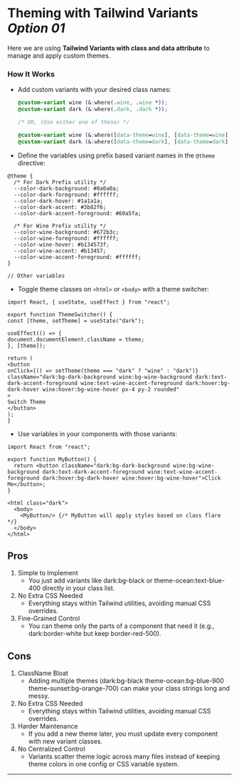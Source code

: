# Theming with Tailwind Variants *Option 01*

Here we are using **Tailwind Variants with class and data attribute** to manage and apply custom themes.

### How It Works

* Add custom variants with your desired class names:

  ```css
  @custom-variant wine (&:where(.wine, .wine *));
  @custom-variant dark (&:where(.dark, .dark *));
  
  /* OR, (Use either one of these) */
  
  @custom-variant wine (&:where([data-theme=wine], [data-theme=wine] *));
  @custom-variant dark (&:where([data-theme=dark], [data-theme=dark] *));
  ```
* Define the variables using prefix based variant names in the `@theme` directive:

```postcss
@theme {
  /* For Dark Prefix utility */
  --color-dark-background: #0a0a0a;
  --color-dark-foreground: #ffffff;
  --color-dark-hover: #1a1a1a;
  --color-dark-accent: #3b82f6;
  --color-dark-accent-foreground: #60a5fa;

  /* For Wine Prefix utility */
  --color-wine-background: #672b3c;
  --color-wine-foreground: #ffffff;
  --color-wine-hover: #b134573f;
  --color-wine-accent: #b13457;
  --color-wine-accent-foreground: #ffffff;
}

// Other variables
```

* Toggle theme classes on `<html>` or `<body>` with a theme switcher:

``` tsx
import React, { useState, useEffect } from "react";

export function ThemeSwitcher() {
const [theme, setTheme] = useState("dark");

useEffect(() => {
document.documentElement.className = theme;
}, [theme]);

return (
<button
onClick={() => setTheme(theme === "dark" ? "wine" : "dark")}
className="dark:bg-dark-background wine:bg-wine-background dark:text-dark-accent-foreground wine:text-wine-accent-foreground dark:hover:bg-dark-hover wine:hover:bg-wine-hover px-4 py-2 rounded"
>
Switch Theme
</button>
);
}
```

* Use variables in your components with those variants:

```tsx
import React from "react";

export function MyButton() {
  return <button className="dark:bg-dark-background wine:bg-wine-background dark:text-dark-accent-foreground wine:text-wine-accent-foreground dark:hover:bg-dark-hover wine:hover:bg-wine-hover">Click Me</button>;
}
```
```tsx
<html class="dark">
  <body>
    <MyButton/> {/* MyButton will apply styles based on class flare */}
  </body>
</html>
```

## Pros
1. Simple to Implement
    * You just add variants like dark:bg-black or theme-ocean:text-blue-400 directly in your class list.
2. No Extra CSS Needed
   * Everything stays within Tailwind utilities, avoiding manual CSS overrides.
3. Fine-Grained Control
    * You can theme only the parts of a component that need it (e.g., dark:border-white but keep border-red-500).

## Cons
1. ClassName Bloat
   * Adding multiple themes (dark:bg-black theme-ocean:bg-blue-900 theme-sunset:bg-orange-700) can make your class 
     strings long and messy.
2. No Extra CSS Needed
   * Everything stays within Tailwind utilities, avoiding manual CSS overrides.
3. Harder Maintenance
   * If you add a new theme later, you must update every component with new variant classes.
4. No Centralized Control
   * Variants scatter theme logic across many files instead of keeping theme colors in one config or CSS variable 
     system.

---
